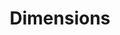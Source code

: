---
bigquery: https://console.cloud.google.com/bigquery?p=covid-19-dimensions-ai&page=table&d=data&t=publications
contributors: Digital Science, https://www.digital-science.com/
cost: Free for personal, non-commercial use.
description: Dimensions contains more than 100 million publications, ranging from
  articles published in scholarly journals, books and book chapters, to preprints
  and conference proceedings. All publications are contextualized with linked data
  sets, funding, publications, patents, clinical trials, and policy documents. You
  can also view associated categories, funders, institutions, and researcher profiles.
documentation: https://docs.dimensions.ai/bigquery/index.html
last_edit: 04/11/2022, 20:47:04
location: https://www.dimensions.ai/products/free/
maintained_by: Digital Science, https://www.digital-science.com/
schema_fields:
- research_org_country_names
- research_org_state_names
- clinical_trial_ids
- original_assignee_orgs
- relationships
- isbn
- funding_jpy
- phase
- family_count
- filing_year
- volume
- acronyms
- associated_publication_id
- date_online
- application_number
- publication_year
- editors
- concepts
- funder_org_state_codes
- journal_lists
- funder_org_acronyms
- labels
- reference_ids
- family_members_ids
- date
- date_normal
- research_orgs
- funding_cad
- status
- category_bra
- grant_number
- assignee_orgs
- mesh_terms
- family_id
- funder_countries
- language
- category_icrp_ct
- organisation_details
- active_years
- aliases
- source_id
- filing_status
- funding_aud
- original_assignee
- acknowledgements
- legal_events
- year
- funder_orgs
- category_hrcs_hc
- address
- category_sdg
- citations
- abstract
- funder_org_cities
- linkout
- publication_ids
- jurisdiction
- filing_date
- repository_id
- repository_name
- category_rcdc
- end_date
- id
- resulting_publication_ids
- description
- research_org_cities
- types
- start_year
- authors
- citation_string
- patent_ids
- category_for
- expiration_year
- embargo_date
- conference
- current_assignee_countries
- researcher_ids
- altmetrics
- associated_publication_doi
- book_series_title
- associated_publication_pmid
- parent_id
- original_title
- supporting_grant_ids
- research_org_state_codes
- date_print
- repository_url
- metrics
- citations_count
- funding_details
- wikipedia_url
- book_title
- priority_year
- funding_chf
- mesh_headings
- original_assignee_countries
- publisher
- research_org_countries
- associated_grant_ids
- original_abstract
- funding_gbp
- cpc
- category_icrp_cso
- category_hra
- funding_usd
- inventor_names
- category_hrcs_rac
- eisbn
- brief_title
- associated_publication_arxiv_id
- categories
- pages
- assignee_countries
- funding_eur
- granted_date
- kind
- date_modified
- subtitles
- email_address
- funder_org_countries
- open_access_categories_v2
- current_assignee_orgs
- legal_status
- external_ids
- priority_date
- license
- funding_amount
- end_year
- funding_nzd
- links
- ipcr
- funding_cny
- doi
- title
- name
- expiration_date
- current_assignee
- pmcid
- arxiv_id
- resulting_publication_doi
- acronym
- funding_currency
- open_access_categories
- foa_number
- created_date
- cited_by_ids
- start_date
- established
- gender
- publication_date
- type
- proceedings_title
- interventions
- funder_org
- research_org_city_names
- issue
- date_inserted
- pmid
- registry
- category_uoa
- granted_year
- journal
- date_imported_gbq
- conditions
- investigators
shortname: dimensions
tags:
- scholarly literature
- patents
- funding
- clinical trials
- academic profiles
terms_of_use: 'Use of both the Dimensions COVID-19 dataset and full Dimensions dataset
  are subject to the Dimensions Terms of use: https://www.dimensions.ai/policies-terms-legal '
title: Dimensions
uuid: dcff88bd-fe6b-4fdb-8159-809bf9d7bc1c
---